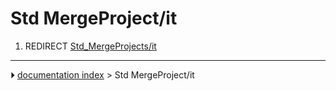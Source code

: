 # Std MergeProject/it
1.  REDIRECT [Std_MergeProjects/it](Std_MergeProjects/it.md)



---
⏵ [documentation index](../README.md) > Std MergeProject/it
